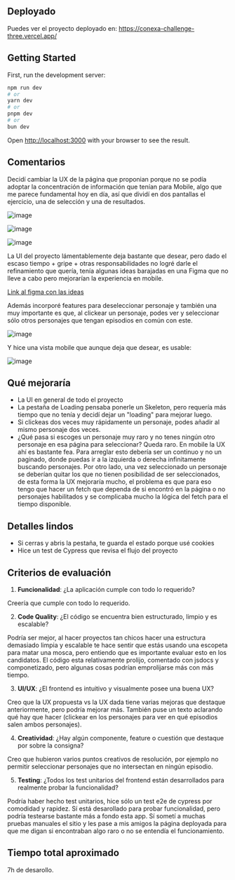 ## Deployado

Puedes ver el proyecto deployado en: https://conexa-challenge-three.vercel.app/

## Getting Started

First, run the development server:

```bash
npm run dev
# or
yarn dev
# or
pnpm dev
# or
bun dev
```

Open [http://localhost:3000](http://localhost:3000) with your browser to see the result.

## Comentarios

Decidí cambiar la UX de la página que proponian porque no se podía adoptar la concentración de información que tenían para Mobile, algo que me parece fundamental hoy en día, así que dividí en dos pantallas el ejercicio, una de selección y una de resultados.

![image](https://github.com/fedeSantana/conexa-challenge/assets/54949334/3452f58c-0600-4496-b3d7-5def36ab7cf5)

![image](https://github.com/fedeSantana/conexa-challenge/assets/54949334/3690f844-819f-4b37-96e4-9d885a2091a8)

![image](https://github.com/fedeSantana/conexa-challenge/assets/54949334/9a5bd90a-b08d-463b-a943-47ee5794ba99)

La UI del proyecto lámentablemente deja bastante que desear, pero dado el escaso tiempo + gripe + otras responsabilidades no logré darle el refinamiento que quería, tenía algunas ideas barajadas en una Figma que no lleve a cabo pero mejorarían la experiencia en mobile.

[Link al figma con las ideas](https://www.figma.com/file/YuJWsLitWnMvelJsRYfn2x/Untitled?type=design&node-id=0%3A1&mode=design&t=ooGCHO9YDj9NOqpi-1)

Además incorporé features para deseleccionar personaje y también una muy importante es que, al clickear un personaje, podes ver y seleccionar sólo otros personajes que tengan episodios en común con este.

![image](https://github.com/fedeSantana/conexa-challenge/assets/54949334/47e716e4-88d5-413b-b7d1-8ee1c44c270b)

Y hice una vista mobile que aunque deja que desear, es usable:

![image](https://github.com/fedeSantana/conexa-challenge/assets/54949334/01bb7f90-a5e8-4203-bc23-f1b169846b1b)

## Qué mejoraría

- La UI en general de todo el proyecto
- La pestaña de Loading pensaba ponerle un Skeleton, pero requería más tiempo que no tenía y decidí dejar un "loading" para mejorar luego.
- Si clickeas dos veces muy rápidamente un personaje, podes añadir al mismo personaje dos veces.
- ¿Qué pasa si escoges un personaje muy raro y no tenes ningún otro personaje en esa página para seleccionar? Queda raro. En mobile la UX ahí es bastante fea. Para arreglar esto debería ser un continuo y no un paginado, donde puedas ir a la izquierda o derecha infinitamente buscando personajes. Por otro lado, una vez seleccionado un personaje se deberían quitar los que no tienen posibilidad de ser seleccionados, de esta forma la UX mejoraría mucho, el problema es que para eso tengo que hacer un fetch que dependa de si encontró en la página o no personajes habilitados y se complicaba mucho la lógica del fetch para el tiempo disponible.
  
## Detalles lindos

- Si cerras y abris la pestaña, te guarda el estado porque usé cookies
- Hice un test de Cypress que revisa el flujo del proyecto

## Criterios de evaluación

1. **Funcionalidad**: ¿La aplicación cumple con todo lo requerido?

Creería que cumple con todo lo requerido.

2. **Code Quality**: ¿El código se encuentra bien estructurado, limpio y es escalable? 

Podría ser mejor, al hacer proyectos tan chicos hacer una estructura demasiado limpia y escalable te hace sentir que estás usando una escopeta para matar una mosca, pero entiendo que es importante evaluar esto en los candidatos. El código esta relativamente prolijo, comentado con jsdocs y componetizado, pero algunas cosas podrían emprolijarse más con más tiempo.

3. **UI/UX**: ¿El frontend es intuitivo y visualmente posee una buena UX? 

Creo que la UX propuesta vs la UX dada tiene varias mejoras que destaque anteriormente, pero podría mejorar más. También puse un texto aclarando qué hay que hacer (clickear en los personajes para ver en qué episodios salen ambos personajes).

4. **Creatividad**: ¿Hay algún componente, feature o cuestión que destaque por sobre la consigna? 

Creo que hubieron varios puntos creativos de resolución, por ejemplo no permitir seleccionar personajes que no intersectan en ningún episodio.

5. **Testing**: ¿Todos los test unitarios del frontend están desarrollados para realmente probar la funcionalidad?

Podría haber hecho test unitarios, hice sólo un test e2e de cypress por comodidad y rapidez. Sí está desarollado para probar funcionalidad, pero podría testearse bastante más a fondo esta app. Sí sometí a muchas pruebas manuales el sitio y les pase a mis amigos la página deployada para que me digan si encontraban algo raro o no se entendía el funcionamiento.

## Tiempo total aproximado

7h de desarollo.
#

